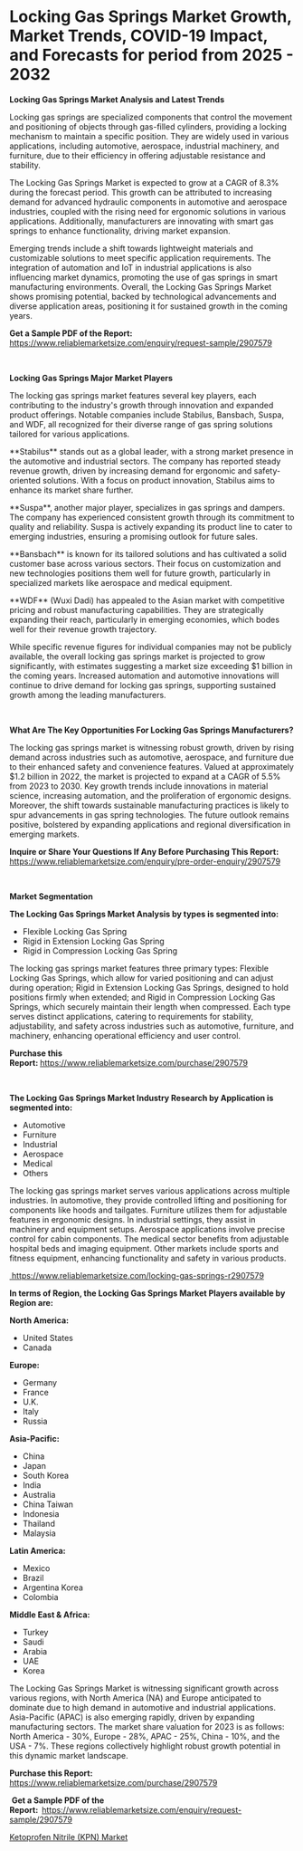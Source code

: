 <p><h1>Locking Gas Springs Market Growth, Market Trends, COVID-19 Impact, and Forecasts for period from 2025 - 2032</h1></p><p><strong>Locking Gas Springs Market Analysis and Latest Trends</strong></p>
<p><p>Locking gas springs are specialized components that control the movement and positioning of objects through gas-filled cylinders, providing a locking mechanism to maintain a specific position. They are widely used in various applications, including automotive, aerospace, industrial machinery, and furniture, due to their efficiency in offering adjustable resistance and stability.</p><p>The Locking Gas Springs Market is expected to grow at a CAGR of 8.3% during the forecast period. This growth can be attributed to increasing demand for advanced hydraulic components in automotive and aerospace industries, coupled with the rising need for ergonomic solutions in various applications. Additionally, manufacturers are innovating with smart gas springs to enhance functionality, driving market expansion.</p><p>Emerging trends include a shift towards lightweight materials and customizable solutions to meet specific application requirements. The integration of automation and IoT in industrial applications is also influencing market dynamics, promoting the use of gas springs in smart manufacturing environments. Overall, the Locking Gas Springs Market shows promising potential, backed by technological advancements and diverse application areas, positioning it for sustained growth in the coming years.</p></p>
<p><strong>Get a Sample PDF of the Report:&nbsp;</strong> <a href="https://www.reliablemarketsize.com/enquiry/request-sample/2907579?utm_campaign=2626&utm_medium=2&utm_source=Github&utm_content=ia&utm_term=12032025&utm_id=locking-gas-springs">https://www.reliablemarketsize.com/enquiry/request-sample/2907579</a></p>
<p>&nbsp;</p>
<p><strong>Locking Gas Springs Major Market Players</strong></p>
<p><p>The locking gas springs market features several key players, each contributing to the industry's growth through innovation and expanded product offerings. Notable companies include Stabilus, Bansbach, Suspa, and WDF, all recognized for their diverse range of gas spring solutions tailored for various applications.</p><p>**Stabilus** stands out as a global leader, with a strong market presence in the automotive and industrial sectors. The company has reported steady revenue growth, driven by increasing demand for ergonomic and safety-oriented solutions. With a focus on product innovation, Stabilus aims to enhance its market share further.</p><p>**Suspa**, another major player, specializes in gas springs and dampers. The company has experienced consistent growth through its commitment to quality and reliability. Suspa is actively expanding its product line to cater to emerging industries, ensuring a promising outlook for future sales. </p><p>**Bansbach** is known for its tailored solutions and has cultivated a solid customer base across various sectors. Their focus on customization and new technologies positions them well for future growth, particularly in specialized markets like aerospace and medical equipment.</p><p>**WDF** (Wuxi Dadi) has appealed to the Asian market with competitive pricing and robust manufacturing capabilities. They are strategically expanding their reach, particularly in emerging economies, which bodes well for their revenue growth trajectory.</p><p>While specific revenue figures for individual companies may not be publicly available, the overall locking gas springs market is projected to grow significantly, with estimates suggesting a market size exceeding $1 billion in the coming years. Increased automation and automotive innovations will continue to drive demand for locking gas springs, supporting sustained growth among the leading manufacturers.</p></p>
<p>&nbsp;</p>
<p><strong>What Are The Key Opportunities For Locking Gas Springs Manufacturers?</strong></p>
<p><p>The locking gas springs market is witnessing robust growth, driven by rising demand across industries such as automotive, aerospace, and furniture due to their enhanced safety and convenience features. Valued at approximately $1.2 billion in 2022, the market is projected to expand at a CAGR of 5.5% from 2023 to 2030. Key growth trends include innovations in material science, increasing automation, and the proliferation of ergonomic designs. Moreover, the shift towards sustainable manufacturing practices is likely to spur advancements in gas spring technologies. The future outlook remains positive, bolstered by expanding applications and regional diversification in emerging markets.</p></p>
<p><strong>Inquire or Share Your Questions If Any Before Purchasing This Report:</strong> <a href="https://www.reliablemarketsize.com/enquiry/pre-order-enquiry/2907579?utm_campaign=2626&utm_medium=2&utm_source=Github&utm_content=ia&utm_term=12032025&utm_id=locking-gas-springs">https://www.reliablemarketsize.com/enquiry/pre-order-enquiry/2907579</a></p>
<p>&nbsp;</p>
<p><strong>Market Segmentation</strong></p>
<p><strong>The Locking Gas Springs Market Analysis by types is segmented into:</strong></p>
<p><ul><li>Flexible Locking Gas Spring</li><li>Rigid in Extension Locking Gas Spring</li><li>Rigid in Compression Locking Gas Spring</li></ul></p>
<p><p>The locking gas springs market features three primary types: Flexible Locking Gas Springs, which allow for varied positioning and can adjust during operation; Rigid in Extension Locking Gas Springs, designed to hold positions firmly when extended; and Rigid in Compression Locking Gas Springs, which securely maintain their length when compressed. Each type serves distinct applications, catering to requirements for stability, adjustability, and safety across industries such as automotive, furniture, and machinery, enhancing operational efficiency and user control.</p></p>
<p><strong>Purchase this Report:&nbsp;</strong><a href="https://www.reliablemarketsize.com/purchase/2907579?utm_campaign=2626&utm_medium=2&utm_source=Github&utm_content=ia&utm_term=12032025&utm_id=locking-gas-springs">https://www.reliablemarketsize.com/purchase/2907579</a></p>
<p>&nbsp;</p>
<p><strong>The Locking Gas Springs Market Industry Research by Application is segmented into:</strong></p>
<p><ul><li>Automotive</li><li>Furniture</li><li>Industrial</li><li>Aerospace</li><li>Medical</li><li>Others</li></ul></p>
<p><p>The locking gas springs market serves various applications across multiple industries. In automotive, they provide controlled lifting and positioning for components like hoods and tailgates. Furniture utilizes them for adjustable features in ergonomic designs. In industrial settings, they assist in machinery and equipment setups. Aerospace applications involve precise control for cabin components. The medical sector benefits from adjustable hospital beds and imaging equipment. Other markets include sports and fitness equipment, enhancing functionality and safety in various products.</p></p>
<p><a href="https://www.reliablemarketsize.com/locking-gas-springs-r2907579?utm_campaign=2626&utm_medium=2&utm_source=Github&utm_content=ia&utm_term=12032025&utm_id=locking-gas-springs">&nbsp;https://www.reliablemarketsize.com/locking-gas-springs-r2907579</a></p>
<p><strong>In terms of Region, the Locking Gas Springs Market Players available by Region are:</strong></p>
<p>
    <p> <strong> North America: </strong>
        <ul>
            <li>United States</li>
            <li>Canada</li>
        </ul>
        </p> 
    <p> <strong> Europe: </strong>
        <ul>
            <li>Germany</li>
            <li>France</li>
            <li>U.K.</li>
            <li>Italy</li>
            <li>Russia</li>
        </ul>
        </p> 
    <p> <strong> Asia-Pacific: </strong>
        <ul>
            <li>China</li>
            <li>Japan</li>
            <li>South Korea</li>
            <li>India</li>
            <li>Australia</li>
            <li>China Taiwan</li>
            <li>Indonesia</li>
            <li>Thailand</li>
            <li>Malaysia</li>
        </ul>
        </p> 
    <p> <strong> Latin America: </strong>
        <ul>
            <li>Mexico</li>
            <li>Brazil</li>
            <li>Argentina Korea</li>
            <li>Colombia</li>
        </ul>
        </p> 
    <p> <strong> Middle East & Africa: </strong>
        <ul>
            <li>Turkey</li>
            <li>Saudi</li>
            <li>Arabia</li>
            <li>UAE</li>
            <li>Korea</li>
        </ul>
    </p>
    </p>
<p><p>The Locking Gas Springs Market is witnessing significant growth across various regions, with North America (NA) and Europe anticipated to dominate due to high demand in automotive and industrial applications. Asia-Pacific (APAC) is also emerging rapidly, driven by expanding manufacturing sectors. The market share valuation for 2023 is as follows: North America - 30%, Europe - 28%, APAC - 25%, China - 10%, and the USA - 7%. These regions collectively highlight robust growth potential in this dynamic market landscape.</p></p>
<p><strong>Purchase this Report: </strong><a href="https://www.reliablemarketsize.com/purchase/2907579?utm_campaign=2626&utm_medium=2&utm_source=Github&utm_content=ia&utm_term=12032025&utm_id=locking-gas-springs">https://www.reliablemarketsize.com/purchase/2907579</a></p>
<p>&nbsp;<strong>Get a Sample PDF of the Report:&nbsp;&nbsp;</strong><a href="https://www.reliablemarketsize.com/enquiry/request-sample/2907579?utm_campaign=2626&utm_medium=2&utm_source=Github&utm_content=ia&utm_term=12032025&utm_id=locking-gas-springs">https://www.reliablemarketsize.com/enquiry/request-sample/2907579</a></p>
<p><strong></strong></p>
<p><p><a href="https://github.com/gullattedenna/Market-Research-Report-List-1/blob/main/ketoprofen-nitrile-kpn-market.md?utm_campaign=2626&utm_medium=2&utm_source=Github&utm_content=ia&utm_term=12032025&utm_id=locking-gas-springs">Ketoprofen Nitrile (KPN) Market</a></p></p>